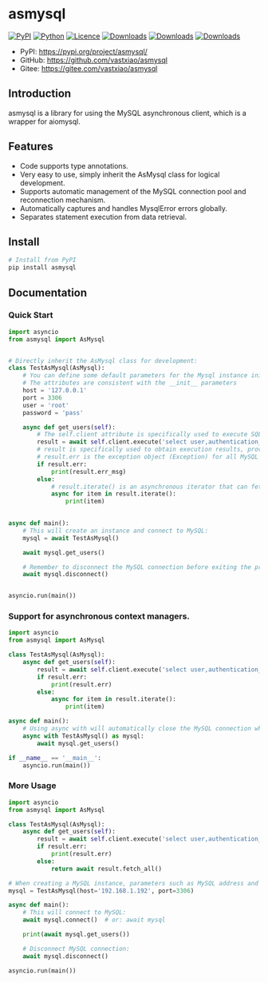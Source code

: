 # asmysql

[![PyPI](https://img.shields.io/pypi/v/asmysql.svg?logo=pypi&logoColor=FFE873)](https://pypi.org/project/asmysql/)
[![Python](https://img.shields.io/pypi/pyversions/asmysql.svg?logo=python&logoColor=FFE873)](https://pypi.org/project/asmysql/)
[![Licence](https://img.shields.io/github/license/Vastxiao/asmysql.svg)](https://github.com/Vastxiao/asmysql/blob/main/LICENSE)
[![Downloads](https://static.pepy.tech/badge/asmysql)](https://pepy.tech/project/asmysql)
[![Downloads](https://static.pepy.tech/badge/asmysql/month)](https://pepy.tech/project/asmysql)
[![Downloads](https://static.pepy.tech/badge/asmysql/week)](https://pepy.tech/project/asmysql)

* PyPI: https://pypi.org/project/asmysql/
* GitHub: https://github.com/vastxiao/asmysql
* Gitee: https://gitee.com/vastxiao/asmysql

## Introduction

asmysql is a library for using the MySQL asynchronous client, which is a wrapper for aiomysql.

## Features

* Code supports type annotations.
* Very easy to use, simply inherit the AsMysql class for logical development.
* Supports automatic management of the MySQL connection pool and reconnection mechanism.
* Automatically captures and handles MysqlError errors globally.
* Separates statement execution from data retrieval.

## Install

```sh
# Install from PyPI
pip install asmysql
```

## Documentation

### Quick Start

```python
import asyncio
from asmysql import AsMysql


# Directly inherit the AsMysql class for development:
class TestAsMysql(AsMysql):
    # You can define some default parameters for the Mysql instance initialization here
    # The attributes are consistent with the __init__ parameters
    host = '127.0.0.1'
    port = 3306
    user = 'root'
    password = 'pass'

    async def get_users(self):
        # The self.client attribute is specifically used to execute SQL statements, providing aiomysql's execute and execute_many methods.
        result = await self.client.execute('select user,authentication_string,host from mysql.user')
        # result is specifically used to obtain execution results, providing fetch_one, fetch_many, fetch_all, and iterate methods.
        # result.err is the exception object (Exception) for all MySQL execution errors.
        if result.err:
            print(result.err_msg)
        else:
            # result.iterate() is an asynchronous iterator that can fetch each row of the execution result.
            async for item in result.iterate():
                print(item)

                
async def main():
    # This will create an instance and connect to MySQL:
    mysql = await TestAsMysql()

    await mysql.get_users()

    # Remember to disconnect the MySQL connection before exiting the program:
    await mysql.disconnect()


asyncio.run(main())
```

### Support for asynchronous context managers.

```python
import asyncio
from asmysql import AsMysql

class TestAsMysql(AsMysql):
    async def get_users(self):
        result = await self.client.execute('select user,authentication_string,host from mysql.user')
        if result.err:
            print(result.err)
        else:
            async for item in result.iterate():
                print(item)

async def main():
    # Using async with will automatically close the MySQL connection when the code exits.
    async with TestAsMysql() as mysql:
        await mysql.get_users()

if __name__ == '__main__':
    asyncio.run(main())
```

### More Usage

```python
import asyncio
from asmysql import AsMysql

class TestAsMysql(AsMysql):
    async def get_users(self):
        result = await self.client.execute('select user,authentication_string,host from mysql.user')
        if result.err:
            print(result.err)
        else:
            return await result.fetch_all()

# When creating a MySQL instance, parameters such as MySQL address and user password can be passed in.
mysql = TestAsMysql(host='192.168.1.192', port=3306)

async def main():
    # This will connect to MySQL:
    await mysql.connect()  # or: await mysql

    print(await mysql.get_users())

    # Disconnect MySQL connection:
    await mysql.disconnect()

asyncio.run(main())
```
